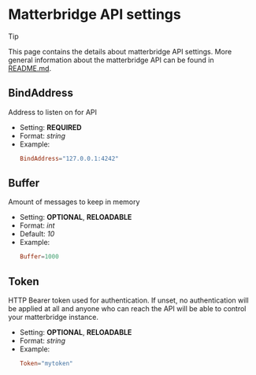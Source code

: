 # Matterbridge API settings

> [!TIP]
> This page contains the details about matterbridge API settings. More general information about the matterbridge API can be found in [README.md](README.md).

## BindAddress 

Address to listen on for API

- Setting: **REQUIRED**
- Format: *string*
- Example:
  ```toml
  BindAddress="127.0.0.1:4242"
  ```

## Buffer

Amount of messages to keep in memory

- Setting: **OPTIONAL**, **RELOADABLE**
- Format: *int*
- Default: *10*
- Example:
  ```toml
  Buffer=1000
  ```

## Token

HTTP Bearer token used for authentication. If unset, no authentication
will be applied at all and anyone who can reach the API will be able
to control your matterbridge instance.

- Setting: **OPTIONAL**, **RELOADABLE**
- Format: *string*
- Example:
  ```toml
  Token="mytoken"
  ```
